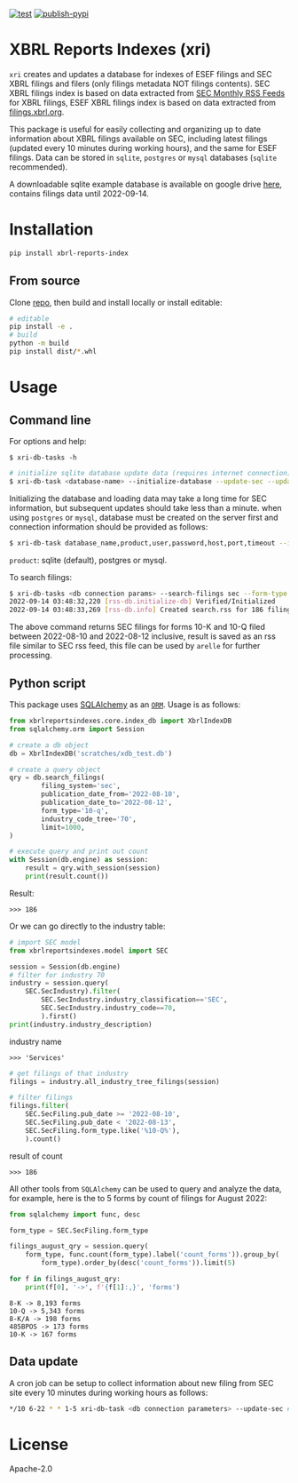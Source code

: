 [![test](https://github.com/selgamal/xbrl-reports-indexes/actions/workflows/test.yaml/badge.svg)](https://github.com/selgamal/xbrl-reports-indexes/actions/workflows/test.yaml) [![publish-pypi](https://github.com/selgamal/xbrl-reports-indexes/actions/workflows/publish.yaml/badge.svg)](https://github.com/selgamal/xbrl-reports-indexes/actions/workflows/publish.yaml)

# XBRL Reports Indexes (xri)
`xri` creates and updates a database for indexes of ESEF filings and SEC XBRL filings and filers (only filings metadata NOT filings contents). SEC XBRL filings index is based on data extracted from [SEC Monthly RSS Feeds](https://www.sec.gov/Archives/edgar/monthly/) for XBRL filings, ESEF XBRL filings index is based on data extracted from [filings.xbrl.org](https://filings.xbrl.org/).

This package is useful for easily collecting and organizing up to date information about XBRL filings available on SEC, including latest filings (updated every 10 minutes during working hours), and the same for ESEF filings. Data can be stored in `sqlite`, `postgres` or `mysql` databases (`sqlite` recommended).

A downloadable sqlite example database is available on google drive [here](https://drive.google.com/uc?id=1U5ch8G7DkdhbS1wBtXob8qxwZ0N6U1hF&export=download), contains filings data until 2022-09-14.

# Installation
```bash
pip install xbrl-reports-index
```
## From source
Clone [repo](https://github.com/selgamal/xbrl-reports-indexes), then build and install locally or install editable:
```bash
# editable
pip install -e .
# build
python -m build
pip install dist/*.whl
```

# Usage

## Command line
For options and help:
```
$ xri-db-tasks -h
```
```bash
# initialize sqlite database update data (requires internet connection)
$ xri-db-task <database-name> --initialize-database --update-sec --update-sec
```
Initializing the database and loading data may take a long time for SEC information, but subsequent updates should take less than a minute. when using `postgres` or `mysql`, database must be created on the server first and connection information should be provided as follows:
```bash
$ xri-db-task database_name,product,user,password,host,port,timeout --initialize-database --update-sec --update-sec
```
`product`: sqlite (default), postgres or mysql.

To search filings:
```bash
$ xri-db-tasks <db connection params> --search-filings sec --form-type 10-q --added-date-from 2022-08-10 --added-date-to 2022-08-10 --sec-industry-tree 70 --limit-result 1000 --output-file search.rss
2022-09-14 03:48:32,220 [rss-db.initialize-db] Verified/Initialized 
2022-09-14 03:48:33,269 [rss-db.info] Created search.rss for 186 filings.
```
The above command returns SEC filings for forms 10-K and 10-Q filed between 2022-08-10 and 2022-08-12 inclusive, result is saved as an rss file similar to SEC rss feed, this file can be used by `arelle` for further processing.

## Python script
This package uses [SQLAlchemy](https://github.com/sqlalchemy/sqlalchemy) as an [`ORM`](https://en.wikipedia.org/wiki/Object%E2%80%93relational_mapping). Usage is as follows:
```python
from xbrlreportsindexes.core.index_db import XbrlIndexDB
from sqlalchemy.orm import Session

# create a db object
db = XbrlIndexDB('scratches/xdb_test.db')

# create a query object
qry = db.search_filings(
        filing_system='sec',
        publication_date_from='2022-08-10',
        publication_date_to='2022-08-12',
        form_type='10-q',
        industry_code_tree='70',
        limit=1000,
)

# execute query and print out count
with Session(db.engine) as session:
    result = qry.with_session(session)
    print(result.count())
```
Result:
```
>>> 186
```
Or we can go directly to the industry table:

```python
# import SEC model
from xbrlreportsindexes.model import SEC

session = Session(db.engine)
# filter for industry 70
industry = session.query(
    SEC.SecIndustry).filter(
        SEC.SecIndustry.industry_classification=='SEC',
        SEC.SecIndustry.industry_code==70,
        ).first()
print(industry.industry_description)
```
industry name
```
>>> 'Services'
```
```python
# get filings of that industry
filings = industry.all_industry_tree_filings(session)

# filter filings
filings.filter(
    SEC.SecFiling.pub_date >= '2022-08-10',
    SEC.SecFiling.pub_date < '2022-08-13',
    SEC.SecFiling.form_type.like('%10-Q%'),
    ).count()
```
result of count
```
>>> 186
```
All other tools from `SQLAlchemy` can be used to query and analyze the data, for example, here is the to 5 forms by count of filings for August 2022:

```python
from sqlalchemy import func, desc

form_type = SEC.SecFiling.form_type

filings_august_qry = session.query(
    form_type, func.count(form_type).label('count_forms')).group_by(
        form_type).order_by(desc('count_forms')).limit(5)

for f in filings_august_qry:
    print(f[0], '->', f'{f[1]:,}', 'forms')
```
```
8-K -> 8,193 forms
10-Q -> 5,343 forms
8-K/A -> 198 forms
485BPOS -> 173 forms
10-K -> 167 forms
```
## Data update
A cron job can be setup to collect information about new filing from SEC site every 10 minutes during working hours as follows:
```bash
*/10 6-22 * * 1-5 xri-db-task <db connection parameters> --update-sec # note timezone differences
```
# License
Apache-2.0